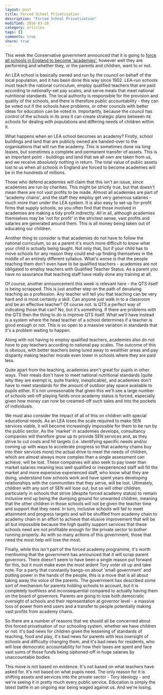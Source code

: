 ```yaml
---
layout: post
title: Forced School Privatisation
description: "Forced School Privatisation"
modified: 2016-03-20
category: articles
tags: []
comments: true
share: true
---
```


This week the Conservative government announced that it is going to <a href="http://www.bbc.co.uk/news/education-35820646">
force all schools in England to become 'academies'</a>, however well they are performing
and whether they, or the parents and children, want to or not.

An LEA school is basically owned and
run by the council on behalf of the local population, and it has been done this way
since 1902. LEA-run schools must teach the national curriculum, employ qualified teachers
that are paid according to nationally-set pay scales,
and serve meals that meet national nutritional standards. The local authority is
responsible for the provision and quality of the schools, and there is therefore public
accountability - they can be voted out if the schools have problems, or other councils
with better ideas for education can be voted in. Importantly, because the council has
control of the schools in its area it can create strategic plans between its schools for
dealing with populations and differing needs of children within it.

What happens when an LEA school becomes an academy? Firstly, school buildings and land that
are publicly owned are handed-over to the organisations that will run the academy. This
is sometimes done via long leases, but sometimes a complete and permanent transfer of
assets. This is an important point - buildings and land that we all own are taken from us,
and we receive <em>absolutely nothing</em> in return. The total value of public assets lost to
us when
all schools in England are forced to become academies will be in the hundreds of millions.

Those who defend academies will claim that this isn't an issue, since academies are run
by charities. This might be strictly true, but that doesn't mean there are not vast
profits to be made. Almost all academies are part of 'academy chains', and the staff they
employ get very generous salaries - much more than under the LEA system. It is also easy
to set-up for-profit firms that supply schools, so you often find that those involved in
academies are making a tidy profit indirectly. All in all, although academies themselves
may be 'not for profit' in the strictest sense, vast profits and salaries are generated
around them. This is all money being taken out of educating our children.

Another thing to consider is that academies do not have to follow the national curriculum,
so as a parent it's much more difficult to know what your child is actually being taught.
Not only that, but if your child has to move schools for any reason they could end-up 
finding themselves in the middle of an entirely different syllabus. What's worse is that
the people teaching them don't even have to be qualified teachers - academies are not
obligated to employ teachers with Qualified Teacher Status. As a parent you have no
assurance that teaching staff have really done any training at all.

Of course, another announcement this week is relevant here - the QTS itself is being
scrapped. This is just another step on the path of devaluing teaching as a profession.
Any teacher will tell you that teaching can be very hard and is most certainly a skill.
Can anyone just walk in to a classroom and be an effective teacher? Of course not. Is
QTS a perfect way of indicating those that can? No, but it's something. If there are
problems with the QTS then the thing to do is improve QTS itself. What we'll have
instead is a system where the head teacher of a school determines if a teacher is good
enough or not. This is so open to a massive variation in standards that it's a problem
waiting to happen.

Along with not having to employ qualified teachers, academies also do not have to pay
teachers according to national pay scales. The outcome of this is obvious, with better
teachers being lured away to wealthier areas and pay disparity making teacher morale
even lower in schools where they are paid less.

Quite apart from the teaching, academies aren't great for pupils in other ways. Their
meals don't have to meet national nutritional standards (quite why they are exempt
is, quite frankly, inexplicable), and academies don't have to meet standards for the
amount of outdoor play space available to pupils either. It's not unreasonable that
given this we'll see a large number of schools sell-off playing fields once academy
status is forced, especially given how money can now be creamed-off such sales and into
the pockets of individuals.

We must also consider the impact of all of this on children with special educational
needs. As an LEA loses the scale required to make SEN services viable, it will become
increasingly impossible for them to be run by the public sector. As the 'market' in
academies develops, consultancy companies will therefore grow up to provide
SEN services and, as they strive to cut costs and hit targets (i.e. identifying specific
needs and/or coming up with ways to accelerate progress so that academy chains buy into
their services more) the actual drive to meet the needs of children, which are almost
always more complex than a single assessment can achieve, will be lost. These companies
will also seek to pay lower than market salaries meaning less well qualified or
inexperienced staff will fill the market and more expensive experienced staff, who know
what they are doing, understand how schools work and have spent years developing
relationships with the communities that they serve, will be lost. Ultimately, children
with any sort of SEN will lose out, but so will other children, particularly in schools
that strive (despite forced academy status) to remain inclusive end up being the dumping
ground for unwanted children, meaning that the other children in those schools will not be
given the teacher time and support that they need. In turn, inclusive schools will fail to
meet attainment and progress targets and will be shuffled from academy chain to academy
chain in an effort to achieve that elusive improvement that will be all but impossible
because the high quality support services that these schools need are not profitable
enough for the private sector to bother running properly. As with so many actions of this
government, those that need the most help will lose the most.

Finally, while this isn't part of the forced academy programme, it's worth mentioning
that the government has announced that it will scrap parent governors. There doesn't
seem to have been a single reason put forward for this, but it must make even the
most ardent Tory voter sit up and take note. For a party that constantly bangs-on
about 'small government' and putting power in the hands of the people, this is a move
that is all about taking away the voice of the parents. The government has described
some sort of mechanism for parents holding schools to account, but it is completely
toothless and inconsequential compared to actually having them on the board of
governors. Parents are going to lose both democratic oversight of schools and
their representation at governor level - a massive loss of power from end users and
a transfer to people potentially making vast profits from academy chains.

So there are a number of reasons that we should all be concerned about this forced
privatisation of our schooling system, whether we have children or not: it's bad
news for children given the lessening of standards of teaching, food and play, it's bad
news for parents with less oversight of schools and difficulty changing them, and it's bad
news for residents, who will lose democratic accountability for how their taxes are
spent and face vast sums of those funds being siphoned-off in huge salaries by
unaccountable bodies.

This move is not based on evidence. It's not based on what teachers have asked for. It's
not based on what pupils need. The only reason for it is shifting assets and services
into the private sector - Tory ideology - and we're seeing it in pretty much every
public service. Education is simply the latest battle in an ongoing war being waged
against us. And we're losing.
